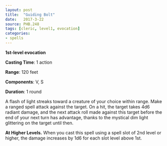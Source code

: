 ```yaml
---
layout: post
title:  "Guiding Bolt"
date:   2017-3-22
source: PHB.248
tags: [cleric, level1, evocation]
categories:
- spells
---
```


**1st-level evocation**

**Casting Time**: 1 action

**Range**: 120 feet

**Components**: V, S

**Duration**: 1 round

A flash of light streaks toward a creature of your choice within range. Make a ranged spell attack against the target. On a hit, the target takes 4d6 radiant damage, and the next attack roll made against this target before the end of your next turn has advantage, thanks to the mystical dim light glittering on the target until then. 

**At Higher Levels.** When you cast this spell using a spell slot of 2nd level or higher, the damage increases by 1d6 for each slot level above 1st.
